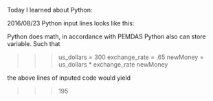 Today I learned about Python:

2016/08/23
Python input lines looks like this:
>>>

Python does math, in accordance with PEMDAS
Python also can store variable.
Such that
>>> us_dollars = 300
>>> exchange_rate = .65
>>> newMoney = us_dollars * exchange_rate
>>> newMoney

the above lines of inputed code would yield

>>> 195
